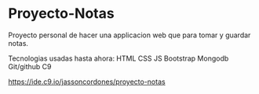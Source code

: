 # Proyecto-Notas

Proyecto personal de hacer una applicacion web que para tomar y guardar notas. 

Tecnologias usadas hasta ahora:
HTML
CSS
JS
Bootstrap
Mongodb
Git/github
C9


https://ide.c9.io/jassoncordones/proyecto-notas

